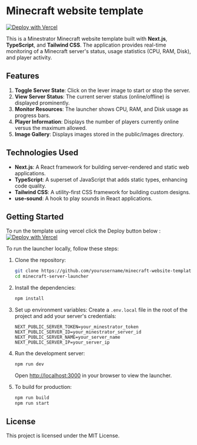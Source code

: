 # Minecraft website template
[![Deploy with Vercel](https://vercel.com/button)](https://vercel.com/new/clone?repository-url=https%3A%2F%2Fgithub.com%2FFH-DEV1%2Fminecraft-website-template&env=NEXT_PUBLIC_SERVER_TOKEN,NEXT_PUBLIC_SERVER_ID,NEXT_PUBLIC_SERVER_IP,NEXT_PUBLIC_SERVER_NAME&project-name=minecraft-server-launcher&repository-name=minecraft-server-launcher)

This is a Minestrator Minecraft website template built with **Next.js**, **TypeScript**, and **Tailwind CSS**. The application provides real-time monitoring of a Minecraft server's status, usage statistics (CPU, RAM, Disk), and player activity.

## Features

1. **Toggle Server State**: Click on the lever image to start or stop the server.
2. **View Server Status**: The current server status (online/offline) is displayed prominently.
3. **Monitor Resources**: The launcher shows CPU, RAM, and Disk usage as progress bars.
4. **Player Information**: Displays the number of players currently online versus the maximum allowed.
5. **Image Gallery**: Displays images stored in the public/images directory.

## Technologies Used

- **Next.js**: A React framework for building server-rendered and static web applications.
- **TypeScript**: A superset of JavaScript that adds static types, enhancing code quality.
- **Tailwind CSS**: A utility-first CSS framework for building custom designs.
- **use-sound**: A hook to play sounds in React applications.

## Getting Started

To run the template using vercel click the Deploy button below :  
[![Deploy with Vercel](https://vercel.com/button)](https://vercel.com/new/clone?repository-url=https%3A%2F%2Fgithub.com%2FFH-DEV1%2Fminecraft-website-template&env=NEXT_PUBLIC_SERVER_TOKEN,NEXT_PUBLIC_SERVER_ID,NEXT_PUBLIC_SERVER_IP,NEXT_PUBLIC_SERVER_NAME&project-name=minecraft-server-launcher&repository-name=minecraft-server-launcher)

To run the launcher locally, follow these steps:

1. Clone the repository:
   ```bash
   git clone https://github.com/yourusername/minecraft-website-template.git
   cd minecraft-server-launcher
   ```

2. Install the dependencies:
   ```bash
   npm install
   ```

3. Set up environment variables:
   Create a `.env.local` file in the root of the project and add your server's credentials:
   ```plaintext
   NEXT_PUBLIC_SERVER_TOKEN=your_minestrator_token
   NEXT_PUBLIC_SERVER_ID=your_minestrator_server_id
   NEXT_PUBLIC_SERVER_NAME=your_server_name
   NEXT_PUBLIC_SERVER_IP=your_server_ip
   ```

4. Run the development server:
   ```bash
   npm run dev
   ```

   Open [http://localhost:3000](http://localhost:3000) in your browser to view the launcher.

5. To build for production:
   ```bash
   npm run build
   npm run start
   ```

## License

This project is licensed under the MIT License.
